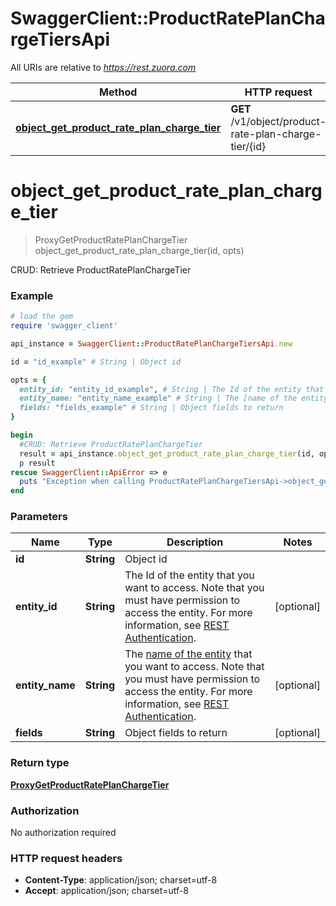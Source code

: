 # SwaggerClient::ProductRatePlanChargeTiersApi

All URIs are relative to *https://rest.zuora.com*

Method | HTTP request | Description
------------- | ------------- | -------------
[**object_get_product_rate_plan_charge_tier**](ProductRatePlanChargeTiersApi.md#object_get_product_rate_plan_charge_tier) | **GET** /v1/object/product-rate-plan-charge-tier/{id} | CRUD: Retrieve ProductRatePlanChargeTier


# **object_get_product_rate_plan_charge_tier**
> ProxyGetProductRatePlanChargeTier object_get_product_rate_plan_charge_tier(id, opts)

CRUD: Retrieve ProductRatePlanChargeTier



### Example
```ruby
# load the gem
require 'swagger_client'

api_instance = SwaggerClient::ProductRatePlanChargeTiersApi.new

id = "id_example" # String | Object id

opts = { 
  entity_id: "entity_id_example", # String | The Id of the entity that you want to access. Note that you must have permission to access the entity. For more information, see [REST Authentication](https://www.zuora.com/developer/api-reference/#section/Authentication/Entity-Id-and-Entity-Name).
  entity_name: "entity_name_example" # String | The [name of the entity](https://knowledgecenter.zuora.com/BB_Introducing_Z_Business/Multi-entity/B_Introduction_to_Entity_and_Entity_Hierarchy#Name_and_Display_Name) that you want to access. Note that you must have permission to access the entity. For more information, see [REST Authentication](https://www.zuora.com/developer/api-reference/#section/Authentication/Entity-Id-and-Entity-Name).
  fields: "fields_example" # String | Object fields to return
}

begin
  #CRUD: Retrieve ProductRatePlanChargeTier
  result = api_instance.object_get_product_rate_plan_charge_tier(id, opts)
  p result
rescue SwaggerClient::ApiError => e
  puts "Exception when calling ProductRatePlanChargeTiersApi->object_get_product_rate_plan_charge_tier: #{e}"
end
```

### Parameters

Name | Type | Description  | Notes
------------- | ------------- | ------------- | -------------
 **id** | **String**| Object id | 
 **entity_id** | **String**| The Id of the entity that you want to access. Note that you must have permission to access the entity. For more information, see [REST Authentication](https://www.zuora.com/developer/api-reference/#section/Authentication/Entity-Id-and-Entity-Name). | [optional] 
 **entity_name** | **String**| The [name of the entity](https://knowledgecenter.zuora.com/BB_Introducing_Z_Business/Multi-entity/B_Introduction_to_Entity_and_Entity_Hierarchy#Name_and_Display_Name) that you want to access. Note that you must have permission to access the entity. For more information, see [REST Authentication](https://www.zuora.com/developer/api-reference/#section/Authentication/Entity-Id-and-Entity-Name). | [optional] 
 **fields** | **String**| Object fields to return | [optional] 

### Return type

[**ProxyGetProductRatePlanChargeTier**](ProxyGetProductRatePlanChargeTier.md)

### Authorization

No authorization required

### HTTP request headers

 - **Content-Type**: application/json; charset=utf-8
 - **Accept**: application/json; charset=utf-8



